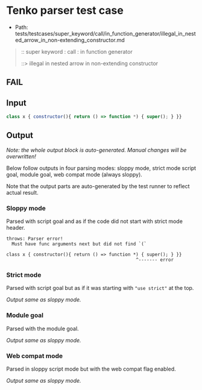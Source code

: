 # Tenko parser test case

- Path: tests/testcases/super_keyword/call/in_function_generator/illegal_in_nested_arrow_in_non-extending_constructor.md

> :: super keyword : call : in function generator
>
> ::> illegal in nested arrow in non-extending constructor
## FAIL

## Input


`````js
class x { constructor(){ return () => function *) { super(); } }}
`````

## Output

_Note: the whole output block is auto-generated. Manual changes will be overwritten!_

Below follow outputs in four parsing modes: sloppy mode, strict mode script goal, module goal, web compat mode (always sloppy).

Note that the output parts are auto-generated by the test runner to reflect actual result.

### Sloppy mode

Parsed with script goal and as if the code did not start with strict mode header.

`````
throws: Parser error!
  Must have func arguments next but did not find `(`

class x { constructor(){ return () => function *) { super(); } }}
                                                ^------- error
`````

### Strict mode

Parsed with script goal but as if it was starting with `"use strict"` at the top.

_Output same as sloppy mode._

### Module goal

Parsed with the module goal.

_Output same as sloppy mode._

### Web compat mode

Parsed in sloppy script mode but with the web compat flag enabled.

_Output same as sloppy mode._
